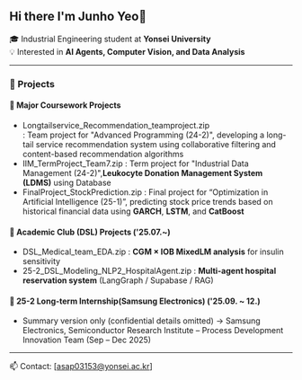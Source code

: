 
<!--
**junho-create/junho-create** is a ✨ _special_ ✨ repository because its `README.md` (this file) appears on your GitHub profile.

Here are some ideas to get you started:

- 🔭 I’m currently working on ...
- 🌱 I’m currently learning ...
- 👯 I’m looking to collaborate on ...
- 🤔 I’m looking for help with ...
- 💬 Ask me about ...
- 📫 How to reach me: ...
- 😄 Pronouns: ...
- ⚡ Fun fact: ...
-->
## Hi there I'm Junho Yeo👋
🎓 Industrial Engineering student at **Yonsei University**  
💡 Interested in **AI Agents, Computer Vision, and Data Analysis**  

---

### 🧩 Projects
#### 🧪 Major Coursework Projects
- Longtailservice_Recommendation_teamproject.zip  
  : Team project for "Advanced Programming (24-2)", developing a long-tail service recommendation system using collaborative filtering and content-based recommendation algorithms
- IIM_TermProject_Team7.zip
  : Term project for "Industrial Data Management (24-2)",**Leukocyte Donation Management System (LDMS)** using Database
- FinalProject_StockPrediction.zip
   : Final project for “Optimization in Artificial Intelligence (25-1)”, predicting stock price trends based on historical financial data using **GARCH**, **LSTM**, and **CatBoost**
  
#### 🧠 Academic Club (DSL) Projects ('25.07.~)
- DSL_Medical_team_EDA.zip
  : **CGM × IOB MixedLM analysis** for insulin sensitivity
- 25-2_DSL_Modeling_NLP2_HospitalAgent.zip
  : **Multi-agent hospital reservation system** (LangGraph / Supabase / RAG)
  
#### 💼 25-2 Long-term Internship(Samsung Electronics) ('25.09. ~ 12.)
- Summary version only (confidential details omitted)
  → Samsung Electronics, Semiconductor Research Institute – Process Development Innovation Team (Sep – Dec 2025)

---

📫 Contact: [asap03153@yonsei.ac.kr] 
